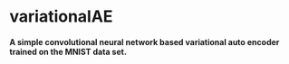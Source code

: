 # variationalAE

#### A simple convolutional neural network based variational auto encoder trained on the MNIST data set.
